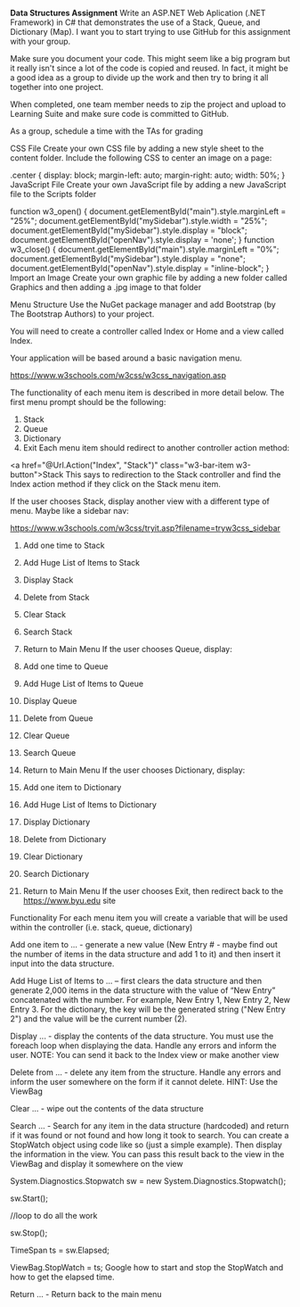 **Data Structures Assignment**
Write an ASP.NET Web Aplication (.NET Framework) in C# that demonstrates the use of a Stack, Queue, and Dictionary (Map). I want you to start trying to use GitHub for this assignment with your group.

Make sure you document your code. This might seem like a big program but it really isn't since a lot of the code is copied and reused. In fact, it might be a good idea as a group to divide up the work and then try to bring it all together into one project.

When completed, one team member needs to zip the project and upload to Learning Suite and make sure code is committed to GitHub.

As a group, schedule a time with the TAs for grading

CSS File
Create your own CSS file by adding a new style sheet to the content folder. Include the following CSS to center an image on a page:

.center {
    display: block;
    margin-left: auto;
    margin-right: auto;
    width: 50%;
}
JavaScript File
Create your own JavaScript file by adding a new JavaScript file to the Scripts folder

function w3_open() {
    document.getElementById("main").style.marginLeft = "25%";
    document.getElementById("mySidebar").style.width = "25%";
    document.getElementById("mySidebar").style.display = "block";
    document.getElementById("openNav").style.display = 'none';
}
function w3_close() {
    document.getElementById("main").style.marginLeft = "0%";
    document.getElementById("mySidebar").style.display = "none";
    document.getElementById("openNav").style.display = "inline-block";
}
Import an Image
Create your own graphic file by adding a new folder called Graphics and then adding a .jpg image to that folder

Menu Structure
Use the NuGet package manager and add Bootstrap (by The Bootstrap Authors) to your project.

You will need to create a controller called Index or Home and a view called Index.

Your application will be based around a basic navigation menu.

https://www.w3schools.com/w3css/w3css_navigation.asp

The functionality of each menu item is described in more detail below. The first menu prompt should be the following:

1. Stack
2. Queue
3. Dictionary
4. Exit
Each menu item should redirect to another controller action method:

<a href="@Url.Action("Index", "Stack")" class="w3-bar-item w3-button">Stack</a>
This says to redirection to the Stack controller and find the Index action method if they click on the Stack menu item.

If the user chooses Stack, display another view with a different type of menu. Maybe like a sidebar nav:

https://www.w3schools.com/w3css/tryit.asp?filename=tryw3css_sidebar

1. Add one time to Stack
2. Add Huge List of Items to Stack
3. Display Stack
4. Delete from Stack
5. Clear Stack
6. Search Stack
7. Return to Main Menu
If the user chooses Queue, display:

1. Add one time to Queue
2. Add Huge List of Items to Queue
3. Display Queue
4. Delete from Queue
5. Clear Queue
6. Search Queue
7. Return to Main Menu
If the user chooses Dictionary, display:

1. Add one item to Dictionary
2. Add Huge List of Items to Dictionary
3. Display Dictionary
4. Delete from Dictionary
5. Clear Dictionary
6. Search Dictionary
7. Return to Main Menu
If the user chooses Exit, then redirect back to the https://www.byu.edu site

Functionality
For each menu item you will create a variable that will be used within the controller (i.e. stack, queue, dictionary)

Add one item to ... - generate a new value (New Entry # - maybe find out the number of items in the data structure and add 1 to it) and then insert it input into the data structure.

Add Huge List of Items to ... – first clears the data structure and then generate 2,000 items in the data structure with the value of “New Entry” concatenated with the number. For example, New Entry 1, New Entry 2, New Entry 3. For the dictionary, the key will be the generated string ("New Entry 2") and the value will be the current number (2).

Display ... - display the contents of the data structure. You must use the foreach loop when displaying the data. Handle any errors and inform the user. NOTE: You can send it back to the Index view or make another view

Delete from ... - delete any item from the structure. Handle any errors and inform the user somewhere on the form if it cannot delete. HINT: Use the ViewBag

Clear ... - wipe out the contents of the data structure

Search ... - Search for any item in the data structure (hardcoded) and return if it was found or not found and how long it took to search. You can create a StopWatch object using code like so (just a simple example). Then display the information in the view. You can pass this result back to the view in the ViewBag and display it somewhere on the view

System.Diagnostics.Stopwatch sw = new System.Diagnostics.Stopwatch();

sw.Start();

//loop to do all the work

sw.Stop();

TimeSpan ts = sw.Elapsed;

ViewBag.StopWatch = ts;
Google how to start and stop the StopWatch and how to get the elapsed time.

Return ... - Return back to the main menu
